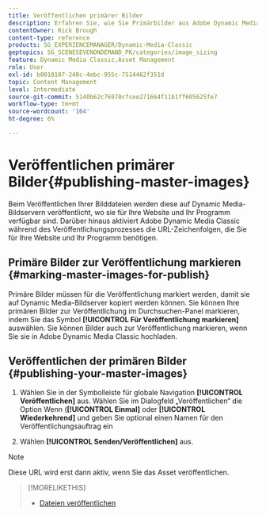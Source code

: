 ```yaml
---
title: Veröffentlichen primärer Bilder
description: Erfahren Sie, wie Sie Primärbilder aus Adobe Dynamic Media Classic veröffentlichen.
contentOwner: Rick Brough
content-type: reference
products: SG_EXPERIENCEMANAGER/Dynamic-Media-Classic
geptopics: SG_SCENESEVENONDEMAND_PK/categories/image_sizing
feature: Dynamic Media Classic,Asset Management
role: User
exl-id: b0010107-248c-4ebc-955c-7514462f351d
topic: Content Management
level: Intermediate
source-git-commit: 5140b62c76970cfcee271664f11b1ff605625fe7
workflow-type: tm+mt
source-wordcount: '164'
ht-degree: 6%

---
```


# Veröffentlichen primärer Bilder{#publishing-master-images}

Beim Veröffentlichen Ihrer Bilddateien werden diese auf Dynamic Media-Bildservern veröffentlicht, wo sie für Ihre Website und Ihr Programm verfügbar sind. Darüber hinaus aktiviert Adobe Dynamic Media Classic während des Veröffentlichungsprozesses die URL-Zeichenfolgen, die Sie für Ihre Website und Ihr Programm benötigen.

## Primäre Bilder zur Veröffentlichung markieren {#marking-master-images-for-publish}

Primäre Bilder müssen für die Veröffentlichung markiert werden, damit sie auf Dynamic Media-Bildserver kopiert werden können. Sie können Ihre primären Bilder zur Veröffentlichung im Durchsuchen-Panel markieren, indem Sie das Symbol **[!UICONTROL Für Veröffentlichung markieren]** auswählen. Sie können Bilder auch zur Veröffentlichung markieren, wenn Sie sie in Adobe Dynamic Media Classic hochladen.

## Veröffentlichen der primären Bilder {#publishing-your-master-images}

1. Wählen Sie in der Symbolleiste für globale Navigation **[!UICONTROL Veröffentlichen]** aus. Wählen Sie im Dialogfeld „Veröffentlichen“ die Option Wenn (**[!UICONTROL Einmal]** oder **[!UICONTROL Wiederkehrend]** und geben Sie optional einen Namen für den Veröffentlichungsauftrag ein

1. Wählen **[!UICONTROL Senden/Veröffentlichen]** aus.

>[!NOTE]
>
>Diese URL wird erst dann aktiv, wenn Sie das Asset veröffentlichen.

>[!MORELIKETHIS]
>
>* [Dateien veröffentlichen](publishing-files.md#publishing_files)
